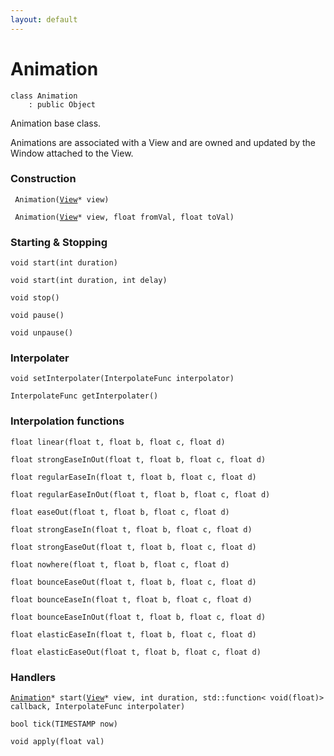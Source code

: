 ```yaml
---
layout: default
---
```


# Animation

```
class Animation
    : public Object
```


Animation base class.     

Animations are associated with a View and are owned and updated by the Window attached to the View.     
### Construction

` Animation(`[`View`](/ref/views/View)`* view)`<br>

` Animation(`[`View`](/ref/views/View)`* view, float fromVal, float toVal)`<br>


### Starting & Stopping

`void start(int duration)`<br>

`void start(int duration, int delay)`<br>

`void stop()`<br>

`void pause()`<br>

`void unpause()`<br>


### Interpolater

`void setInterpolater(InterpolateFunc interpolator)`<br>

`InterpolateFunc getInterpolater()`<br>


### Interpolation functions

`float linear(float t, float b, float c, float d)`<br>

`float strongEaseInOut(float t, float b, float c, float d)`<br>

`float regularEaseIn(float t, float b, float c, float d)`<br>

`float regularEaseInOut(float t, float b, float c, float d)`<br>

`float easeOut(float t, float b, float c, float d)`<br>

`float strongEaseIn(float t, float b, float c, float d)`<br>

`float strongEaseOut(float t, float b, float c, float d)`<br>

`float nowhere(float t, float b, float c, float d)`<br>

`float bounceEaseOut(float t, float b, float c, float d)`<br>

`float bounceEaseIn(float t, float b, float c, float d)`<br>

`float bounceEaseInOut(float t, float b, float c, float d)`<br>

`float elasticEaseIn(float t, float b, float c, float d)`<br>

`float elasticEaseOut(float t, float b, float c, float d)`<br>


### Handlers

[`Animation`](/ref/views/Animation)`* start(`[`View`](/ref/views/View)`* view, int duration, std::function< void(float)> callback, InterpolateFunc interpolater)`<br>


`bool tick(TIMESTAMP now)`<br>

`void apply(float val)`<br>


